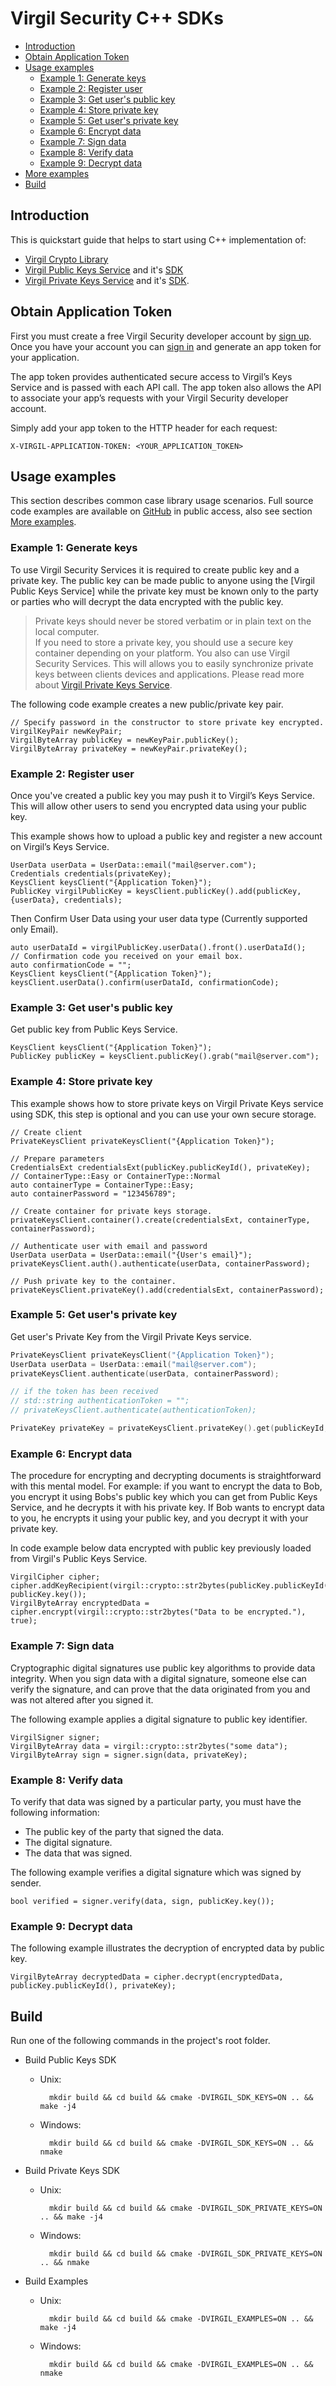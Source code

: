 
# Virgil Security C++ SDKs

- [Introduction](#introduction)
- [Obtain Application Token](#obtain-application-token)
- [Usage examples](#usage-examples)
    - [Example 1: Generate keys](#example-1)
    - [Example 2: Register user](#example-2)
    - [Example 3: Get user's public key](#example-3)
    - [Example 4: Store private key](#example-4)
    - [Example 5: Get user's private key](#example-5)
    - [Example 6: Encrypt data](#example-6)
    - [Example 7: Sign data](#example-7)
    - [Example 8: Verify data](#example-8)
    - [Example 9: Decrypt data](#example-9)
- [More examples](#more-examples)
- [Build](#build)

## Introduction

This is quickstart guide that helps to start using C++ implementation of:

  * [Virgil Crypto Library](https://github.com/VirgilSecurity/virgil-crypto.git)
  * [Virgil Public Keys Service](https://virgilsecurity.com/documents/cpp/keys-service) and it's [SDK](https://github.com/VirgilSecurity/virgil-sdk-cpp/tree/release/virgil.sdk.keys)
  * [Virgil Private Keys Service](https://virgilsecurity.com/documents/cpp/keys-private-service) and it's [SDK](https://github.com/VirgilSecurity/virgil-sdk-cpp/tree/release/virgil.sdk.private-keys).

## Obtain Application Token

First you must create a free Virgil Security developer account by [sign up](https://virgilsecurity.com/account/signup). Once you have your account you can [sign in](https://virgilsecurity.com/account/signin) and generate an app token for your application.

The app token provides authenticated secure access to Virgil’s Keys Service and is passed with each API call. The app token also allows the API to associate your app’s requests with your Virgil Security developer account.

Simply add your app token to the HTTP header for each request:

```
X-VIRGIL-APPLICATION-TOKEN: <YOUR_APPLICATION_TOKEN>
```

## Usage examples

This section describes common case library usage scenarios.
Full source code examples are available on [GitHub](https://github.com/VirgilSecurity/virgil-sdk-cpp/tree/release/examples/src) in public access, also see section [More examples](#more-examples).

### <a name="example-1"></a> Example 1: Generate keys

To use Virgil Security Services it is required to create public key and a private key. The public key can be made public to anyone using the [Virgil Public Keys Service] while the private key must be known only to the party or parties who will decrypt the data encrypted with the public key.

> Private keys should never be stored verbatim or in plain text on the local computer. <br>
> If you need to store a private key, you should use a secure key container depending on your platform. You also can use Virgil Security Services. This will allows you to easily synchronize private keys between clients devices and applications. Please read more about [Virgil Private Keys Service](https://virgilsecurity.com/documents/cpp/keys-private-service).

The following code example creates a new public/private key pair.
``` {.cpp}
// Specify password in the constructor to store private key encrypted.
VirgilKeyPair newKeyPair;
VirgilByteArray publicKey = newKeyPair.publicKey();
VirgilByteArray privateKey = newKeyPair.privateKey();
```
### <a name="example-2"></a> Example 2: Register user

Once you've created a public key you may push it to Virgil’s Keys Service. This will allow other users to send you encrypted data using your public key.

This example shows how to upload a public key and register a new account on Virgil’s Keys Service.

``` {.cpp}
UserData userData = UserData::email("mail@server.com");
Credentials credentials(privateKey);
KeysClient keysClient("{Application Token}");
PublicKey virgilPublicKey = keysClient.publicKey().add(publicKey, {userData}, credentials);
```

Then Confirm User Data using your user data type (Currently supported only Email).

``` {.cpp}
auto userDataId = virgilPublicKey.userData().front().userDataId();
// Confirmation code you received on your email box.
auto confirmationCode = "";
KeysClient keysClient("{Application Token}");
keysClient.userData().confirm(userDataId, confirmationCode);
```

### Example 3: Get user's public key

Get public key from Public Keys Service.

``` {.cpp}
KeysClient keysClient("{Application Token}");
PublicKey publicKey = keysClient.publicKey().grab("mail@server.com");
```


### Example 4: Store private key

This example shows how to store private keys on Virgil Private Keys service using SDK, this step is optional and you can use your own secure storage.

``` {.cpp}
// Create client
PrivateKeysClient privateKeysClient("{Application Token}");

// Prepare parameters
CredentialsExt credentialsExt(publicKey.publicKeyId(), privateKey);
// ContainerType::Easy or ContainerType::Normal
auto containerType = ContainerType::Easy;
auto containerPassword = "123456789";

// Create container for private keys storage.
privateKeysClient.container().create(credentialsExt, containerType, containerPassword);

// Authenticate user with email and password
UserData userData = UserData::email("{User's email}");
privateKeysClient.auth().authenticate(userData, containerPassword);

// Push private key to the container.
privateKeysClient.privateKey().add(credentialsExt, containerPassword);
```

### Example 5: Get user's private key

Get user's Private Key from the Virgil Private Keys service.

```cpp
PrivateKeysClient privateKeysClient("{Application Token}");
UserData userData = UserData::email("mail@server.com");
privateKeysClient.authenticate(userData, containerPassword);

// if the token has been received
// std::string authenticationToken = "";
// privateKeysClient.authenticate(authenticationToken);

PrivateKey privateKey = privateKeysClient.privateKey().get(publicKeyId, containerPassword);
```


### Example 6: Encrypt data

The procedure for encrypting and decrypting documents is straightforward with this mental model. For example: if you want to encrypt the data to Bob, you encrypt it using Bobs's public key which you can get from Public Keys Service, and he decrypts it with his private key. If Bob wants to encrypt data to you, he encrypts it using your public key, and you decrypt it with your private key.

In code example below data encrypted with public key previously loaded from Virgil's Public Keys Service.

``` {.cpp}
VirgilCipher cipher;
cipher.addKeyRecipient(virgil::crypto::str2bytes(publicKey.publicKeyId()), publicKey.key());
VirgilByteArray encryptedData = cipher.encrypt(virgil::crypto::str2bytes("Data to be encrypted."), true);
```

### Example 7: Sign data

Cryptographic digital signatures use public key algorithms to provide data integrity. When you sign data with a digital signature, someone else can verify the signature, and can prove that the data originated from you and was not altered after you signed it.

The following example applies a digital signature to public key identifier.

``` {.cpp}
VirgilSigner signer;
VirgilByteArray data = virgil::crypto::str2bytes("some data");
VirgilByteArray sign = signer.sign(data, privateKey);
```

### Example 8: Verify data

To verify that data was signed by a particular party, you must have the following information:

* The public key of the party that signed the data.
* The digital signature.
* The data that was signed.

The following example verifies a digital signature which was signed by sender.

``` {.cpp}
bool verified = signer.verify(data, sign, publicKey.key());
```

### Example 9: Decrypt data

The following example illustrates the decryption of encrypted data by public key.

``` {.cpp}
VirgilByteArray decryptedData = cipher.decrypt(encryptedData, publicKey.publicKeyId(), privateKey);
```
## Build

Run one of the following commands in the project's root folder.

  * Build Public Keys SDK

    * Unix:

            mkdir build && cd build && cmake -DVIRGIL_SDK_KEYS=ON .. && make -j4

    * Windows:

            mkdir build && cd build && cmake -DVIRGIL_SDK_KEYS=ON .. && nmake

  * Build Private Keys SDK

    * Unix:

            mkdir build && cd build && cmake -DVIRGIL_SDK_PRIVATE_KEYS=ON .. && make -j4

    * Windows:

            mkdir build && cd build && cmake -DVIRGIL_SDK_PRIVATE_KEYS=ON .. && nmake

  * Build Examples

    * Unix:

            mkdir build && cd build && cmake -DVIRGIL_EXAMPLES=ON .. && make -j4

    * Windows:

            mkdir build && cd build && cmake -DVIRGIL_EXAMPLES=ON .. && nmake


</div>
</div>

<div class="col-md-12 col-md-offset-2 hidden-md hidden-xs hidden-sm">
<div class="docs-menu" data-ui="affix-docs">

<div class="menu-items-wrapper" data-ui="menu-items-wrapper"></div>
</div>
</div>
</div>
</div>
</section>
